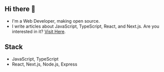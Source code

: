 ## Hi there 👋
- I'm a Web Developer, making open source.
- I write articles about JavaScript, TypeScript, React, and Next.js. Are you interested in it? [Visit Here](https://medium.com/@kjinengineer).

## Stack
- JavaScript, TypeScript
- React, Next.js, Node.js, Express
